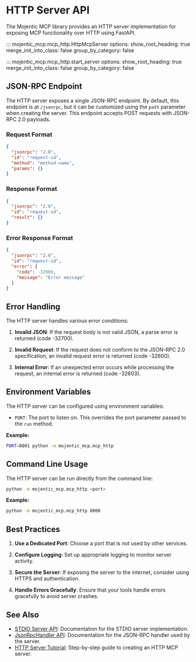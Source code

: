 # HTTP Server API

The Mojentic MCP library provides an HTTP server implementation for exposing MCP functionality over HTTP using FastAPI.

::: mojentic_mcp.mcp_http.HttpMcpServer
    options:
        show_root_heading: true
        merge_init_into_class: false
        group_by_category: false

::: mojentic_mcp.mcp_http.start_server
    options:
        show_root_heading: true
        merge_init_into_class: false
        group_by_category: false

## JSON-RPC Endpoint

The HTTP server exposes a single JSON-RPC endpoint. By default, this endpoint is at `/jsonrpc`, but it can be customized using the `path` parameter when creating the server. This endpoint accepts POST requests with JSON-RPC 2.0 payloads.

### Request Format

```json
{
  "jsonrpc": "2.0",
  "id": "request-id",
  "method": "method-name",
  "params": {}
}
```

### Response Format

```json
{
  "jsonrpc": "2.0",
  "id": "request-id",
  "result": {}
}
```

### Error Response Format

```json
{
  "jsonrpc": "2.0",
  "id": "request-id",
  "error": {
    "code": -32000,
    "message": "Error message"
  }
}
```

## Error Handling

The HTTP server handles various error conditions:

1. **Invalid JSON**: If the request body is not valid JSON, a parse error is returned (code -32700).

2. **Invalid Request**: If the request does not conform to the JSON-RPC 2.0 specification, an invalid request error is returned (code -32600).

3. **Internal Error**: If an unexpected error occurs while processing the request, an internal error is returned (code -32603).

## Environment Variables

The HTTP server can be configured using environment variables:

- `PORT`: The port to listen on. This overrides the port parameter passed to the `run` method.

**Example:**
```bash
PORT=8001 python -m mojentic_mcp.mcp_http
```

## Command Line Usage

The HTTP server can be run directly from the command line:

```bash
python -m mojentic_mcp.mcp_http <port>
```

**Example:**
```bash
python -m mojentic_mcp.mcp_http 8000
```

## Best Practices

1. **Use a Dedicated Port**: Choose a port that is not used by other services.

2. **Configure Logging**: Set up appropriate logging to monitor server activity.

3. **Secure the Server**: If exposing the server to the internet, consider using HTTPS and authentication.

4. **Handle Errors Gracefully**: Ensure that your tools handle errors gracefully to avoid server crashes.

## See Also

- [STDIO Server API](stdio-server.md): Documentation for the STDIO server implementation.
- [JsonRpcHandler API](rpc.md): Documentation for the JSON-RPC handler used by the server.
- [HTTP Server Tutorial](../tutorials/http-server.md): Step-by-step guide to creating an HTTP MCP server.
